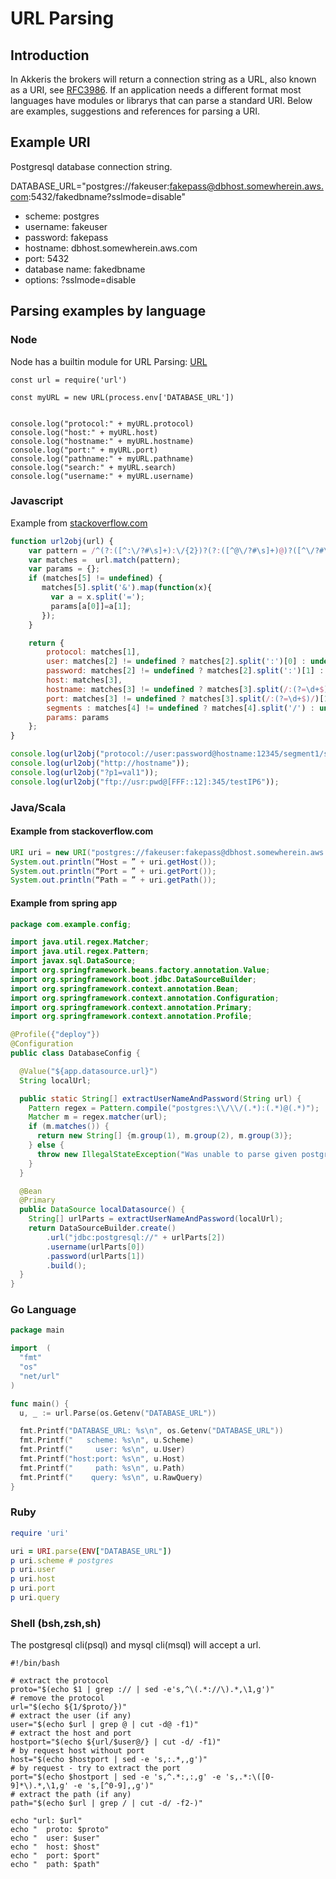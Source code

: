 # URL Parsing

<!-- toc -->

## Introduction

In Akkeris the brokers will return a connection string as a URL, also known as a URI,
see [RFC3986](https://tools.ietf.org/html/rfc3986?).
If an application needs a different format most languages have modules or librarys
that can parse a standard URI. Below are examples, suggestions and references for parsing
a URI.

## Example URI

Postgresql database connection string.

DATABASE_URL="postgres://fakeuser:fakepass@dbhost.somewherein.aws.com:5432/fakedbname?sslmode=disable"

* scheme: postgres
* username: fakeuser
* password: fakepass
* hostname: dbhost.somewherein.aws.com
* port: 5432
* database name: fakedbname
* options: ?sslmode=disable

## Parsing examples by language

### Node

Node has a builtin module for URL Parsing: [URL](https://nodejs.org/dist/latest-v12.x/docs/api/url.html)

```node
const url = require('url')

const myURL = new URL(process.env['DATABASE_URL'])


console.log("protocol:" + myURL.protocol)
console.log("host:" + myURL.host)
console.log("hostname:" + myURL.hostname)
console.log("port:" + myURL.port)
console.log("pathname:" + myURL.pathname)
console.log("search:" + myURL.search)
console.log("username:" + myURL.username)
```

### Javascript

Example from [stackoverflow.com](https://stackoverflow.com/questions/45073320/regex-for-a-url-connection-string)

``` javascript
function url2obj(url) {
    var pattern = /^(?:([^:\/?#\s]+):\/{2})?(?:([^@\/?#\s]+)@)?([^\/?#\s]+)?(?:\/([^?#\s]*))?(?:[?]([^#\s]+))?\S*$/;
    var matches =  url.match(pattern);
    var params = {};
    if (matches[5] != undefined) { 
       matches[5].split('&').map(function(x){
         var a = x.split('=');
         params[a[0]]=a[1];
       });
    }

    return {
        protocol: matches[1],
        user: matches[2] != undefined ? matches[2].split(':')[0] : undefined,
        password: matches[2] != undefined ? matches[2].split(':')[1] : undefined,
        host: matches[3],
        hostname: matches[3] != undefined ? matches[3].split(/:(?=\d+$)/)[0] : undefined,
        port: matches[3] != undefined ? matches[3].split(/:(?=\d+$)/)[1] : undefined,
        segments : matches[4] != undefined ? matches[4].split('/') : undefined,
        params: params
    };
}

console.log(url2obj("protocol://user:password@hostname:12345/segment1/segment2?p1=val1&p2=val2"));
console.log(url2obj("http://hostname"));
console.log(url2obj("?p1=val1"));
console.log(url2obj("ftp://usr:pwd@[FFF::12]:345/testIP6"));
```

### Java/Scala

#### Example from stackoverflow.com

```java
URI uri = new URI("postgres://fakeuser:fakepass@dbhost.somewherein.aws.com:5432/dbname?sslmode=disable");
System.out.println(“Host = ” + uri.getHost());
System.out.println(“Port = ” + uri.getPort());
System.out.println(“Path = ” + uri.getPath());
```

#### Example from spring app

```java
package com.example.config;

import java.util.regex.Matcher;
import java.util.regex.Pattern;
import javax.sql.DataSource;
import org.springframework.beans.factory.annotation.Value;
import org.springframework.boot.jdbc.DataSourceBuilder;
import org.springframework.context.annotation.Bean;
import org.springframework.context.annotation.Configuration;
import org.springframework.context.annotation.Primary;
import org.springframework.context.annotation.Profile;

@Profile({"deploy"})
@Configuration
public class DatabaseConfig {

  @Value("${app.datasource.url}")
  String localUrl;

  public static String[] extractUserNameAndPassword(String url) {
    Pattern regex = Pattern.compile("postgres:\\/\\/(.*):(.*)@(.*)");
    Matcher m = regex.matcher(url);
    if (m.matches()) {
      return new String[] {m.group(1), m.group(2), m.group(3)};
    } else {
      throw new IllegalStateException("Was unable to parse given postgres URL " + url);
    }
  }

  @Bean
  @Primary
  public DataSource localDatasource() {
    String[] urlParts = extractUserNameAndPassword(localUrl);
    return DataSourceBuilder.create()
        .url("jdbc:postgresql://" + urlParts[2])
        .username(urlParts[0])
        .password(urlParts[1])
        .build();
  }
}
```

### Go Language

```go
package main

import  (
  "fmt"
  "os"
  "net/url"
)

func main() {
  u, _ := url.Parse(os.Getenv("DATABASE_URL"))

  fmt.Printf("DATABASE_URL: %s\n", os.Getenv("DATABASE_URL"))
  fmt.Printf("   scheme: %s\n", u.Scheme)
  fmt.Printf("     user: %s\n", u.User)
  fmt.Printf("host:port: %s\n", u.Host)
  fmt.Printf("     path: %s\n", u.Path)
  fmt.Printf("    query: %s\n", u.RawQuery)
}
```

### Ruby

```ruby
require 'uri'

uri = URI.parse(ENV["DATABASE_URL"])
p uri.scheme # postgres
p uri.user
p uri.host
p uri.port
p uri.query

```

### Shell (bsh,zsh,sh)

The postgresql cli(psql) and mysql cli(msql) will accept a url.

```shell
#!/bin/bash

# extract the protocol
proto="$(echo $1 | grep :// | sed -e's,^\(.*://\).*,\1,g')"
# remove the protocol
url="$(echo ${1/$proto/})"
# extract the user (if any)
user="$(echo $url | grep @ | cut -d@ -f1)"
# extract the host and port
hostport="$(echo ${url/$user@/} | cut -d/ -f1)"
# by request host without port
host="$(echo $hostport | sed -e 's,:.*,,g')"
# by request - try to extract the port
port="$(echo $hostport | sed -e 's,^.*:,:,g' -e 's,.*:\([0-9]*\).*,\1,g' -e 's,[^0-9],,g')"
# extract the path (if any)
path="$(echo $url | grep / | cut -d/ -f2-)"

echo "url: $url"
echo "  proto: $proto"
echo "  user: $user"
echo "  host: $host"
echo "  port: $port"
echo "  path: $path"
```
